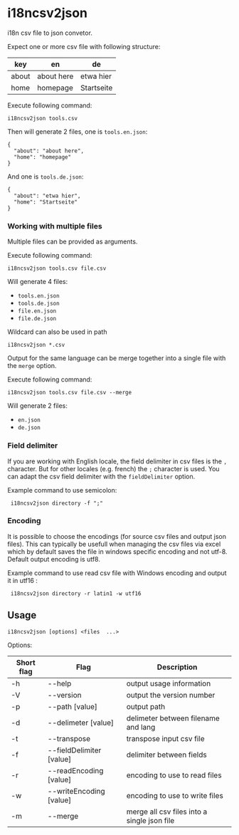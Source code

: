 i18ncsv2json
============

i18n csv file to json convetor.

Expect one or more csv file with following structure:

key   | en         | de 
------|------------|------------
about | about here | etwa hier
home  | homepage   | Startseite 

Execute following command:

    i18ncsv2json tools.csv

Then will generate 2 files, one is `tools.en.json`:

    {
      "about": "about here",
      "home": "homepage"
    }

And one is `tools.de.json`:

    {
      "about": "etwa hier",
      "home": "Startseite"
    }

### Working with multiple files

Multiple files can be provided as arguments.

Execute following command:
 
    i18ncsv2json tools.csv file.csv
 
Will generate 4 files:
- `tools.en.json`
- `tools.de.json`
- `file.en.json`
- `file.de.json`

Wildcard can also be used in path

    i18ncsv2json *.csv

Output for the same language can be merge together into a single file with the `merge` option.
 
Execute following command:
 
    i18ncsv2json tools.csv file.csv --merge
 
Will generate 2 files:
- `en.json`
- `de.json`

### Field delimiter
 
 If you are working with English locale, the field delimiter in csv files is the `,` character. But for other locales (e.g. french) the `;` character is used. You can adapt the csv field delimiter with the `fieldDelimiter` option.

 Example command to use semicolon:

     i18ncsv2json directory -f ";"

### Encoding
 
 It is possible to choose the encodings (for source csv files and output json files). This can typically be usefull when managing the csv files via excel which by default saves the file in windows specific encoding and not utf-8. Default output encoding is utf8.
 
 Example command to use read csv file with Windows encoding and output it in utf16 :
 
     i18ncsv2json directory -r latin1 -w utf16
 
Usage
-----

    i18ncsv2json [options] <files  ...>

Options: 

|Short flag|Flag                      |Description                                                             |
|----------|--------------------------|------------------------------------------------------------------------|
|-h        |--help                    |output usage information                                                |
|-V        |--version                 |output the version number                                               |
|-p        |--path [value]            |output path                                                             |
|-d        |--delimeter [value]       |delimeter between filename and lang                                     |
|-t        |--transpose               |transpose input csv file                                                |
|-f        |--fieldDelimiter [value]  |delimiter between fields                                                |
|-r        |--readEncoding [value]    |encoding to use to read files                                           |
|-w        |--writeEncoding [value]   |encoding to use to write files                                          |
|-m        |--merge                   |merge all csv files into a single json file                             |
